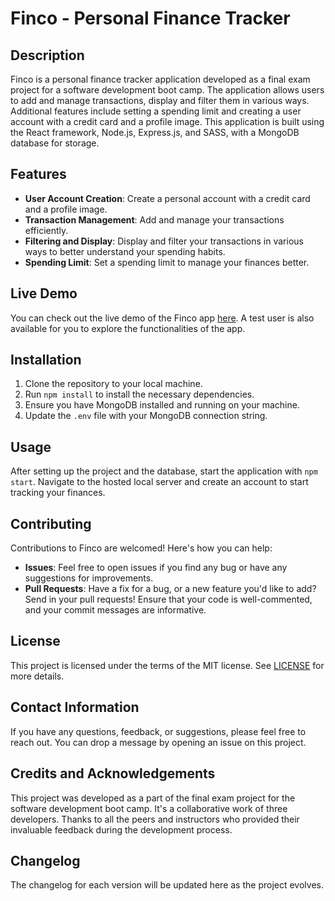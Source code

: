 
# Finco - Personal Finance Tracker

## Description

Finco is a personal finance tracker application developed as a final exam project for a software development boot camp. The application allows users to add and manage transactions, display and filter them in various ways. Additional features include setting a spending limit and creating a user account with a credit card and a profile image. This application is built using the React framework, Node.js, Express.js, and SASS, with a MongoDB database for storage.

## Features

- **User Account Creation**: Create a personal account with a credit card and a profile image.
- **Transaction Management**: Add and manage your transactions efficiently.
- **Filtering and Display**: Display and filter your transactions in various ways to better understand your spending habits.
- **Spending Limit**: Set a spending limit to manage your finances better.
  
## Live Demo

You can check out the live demo of the Finco app [here](https://finco-frontend-production.up.railway.app). A test user is also available for you to explore the functionalities of the app.

## Installation

1. Clone the repository to your local machine.
2. Run `npm install` to install the necessary dependencies.
3. Ensure you have MongoDB installed and running on your machine.
4. Update the `.env` file with your MongoDB connection string.

## Usage

After setting up the project and the database, start the application with `npm start`. Navigate to the hosted local server and create an account to start tracking your finances.

## Contributing

Contributions to Finco are welcomed! Here's how you can help:

- **Issues**: Feel free to open issues if you find any bug or have any suggestions for improvements.
- **Pull Requests**: Have a fix for a bug, or a new feature you'd like to add? Send in your pull requests! Ensure that your code is well-commented, and your commit messages are informative.

## License

This project is licensed under the terms of the MIT license. See [LICENSE](LICENSE) for more details.

## Contact Information

If you have any questions, feedback, or suggestions, please feel free to reach out. You can drop a message by opening an issue on this project.

## Credits and Acknowledgements

This project was developed as a part of the final exam project for the software development boot camp. It's a collaborative work of three developers. Thanks to all the peers and instructors who provided their invaluable feedback during the development process.

## Changelog

The changelog for each version will be updated here as the project evolves.
